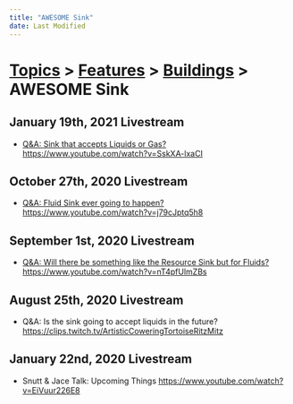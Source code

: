 ```yaml
---
title: "AWESOME Sink"
date: Last Modified
---
```

# [Topics](../../../topics.md) > [Features](../../../topics/features.md) > [Buildings](../../../topics/features/buildings.md) > AWESOME Sink

## January 19th, 2021 Livestream
* [Q&A: Sink that accepts Liquids or Gas?](../../../transcriptions/yt-SskXA-lxaCI.md) https://www.youtube.com/watch?v=SskXA-lxaCI

## October 27th, 2020 Livestream
* [Q&A: Fluid Sink ever going to happen?](../../../transcriptions/yt-j79cJptq5h8.md) https://www.youtube.com/watch?v=j79cJptq5h8

## September 1st, 2020 Livestream
* [Q&A: Will there be something like the Resource Sink but for Fluids?](../../../transcriptions/yt-nT4pfUlmZBs.md) https://www.youtube.com/watch?v=nT4pfUlmZBs

## August 25th, 2020 Livestream
* Q&A: Is the sink going to accept liquids in the future? https://clips.twitch.tv/ArtisticCoweringTortoiseRitzMitz

## January 22nd, 2020 Livestream
* Snutt & Jace Talk: Upcoming Things https://www.youtube.com/watch?v=EiVuur226E8
